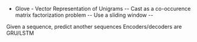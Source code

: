 

- Glove - Vector Representation of Unigrams
--  Cast as a co-occurence matrix factorization problem
--  Use a sliding window
-- 


Given a sequence, predict another sequences
Encoders/decoders are GRU/LSTM

